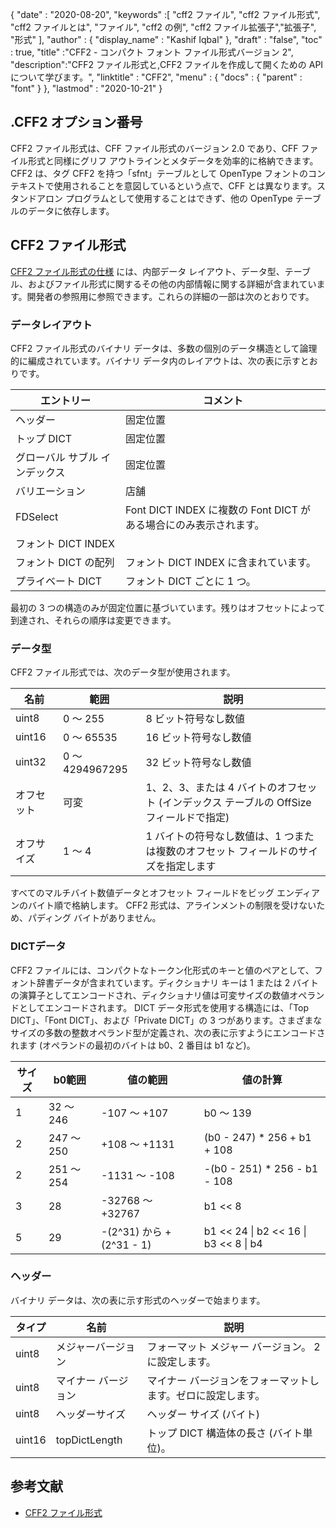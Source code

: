 {
  "date" : "2020-08-20",
  "keywords" :[ "cff2 ファイル", "cff2 ファイル形式", "cff2 ファイルとは", "ファイル", "cff2 の例", "cff2 ファイル拡張子","拡張子", "形式" ],
  "author" : {
    "display_name" : "Kashif Iqbal"
},
  "draft" : "false",
  "toc" : true,
  "title" :"CFF2 - コンパクト フォント ファイル形式バージョン 2",
  "description":"CFF2 ファイル形式と,CFF2 ファイルを作成して開くための API について学びます。",
  "linktitle" : "CFF2",
  "menu" : {
    "docs" : {
      "parent" : "font"
}
},
  "lastmod" : "2020-10-21"
}

## .CFF2 オプション番号

CFF2 ファイル形式は、CFF ファイル形式のバージョン 2.0 であり、CFF ファイル形式と同様にグリフ アウトラインとメタデータを効率的に格納できます。 CFF2 は、タグ CFF2 を持つ「sfnt」テーブルとして OpenType フォントのコンテキストで使用されることを意図しているという点で、CFF とは異なります。スタンドアロン プログラムとして使用することはできず、他の OpenType テーブルのデータに依存します。

## CFF2 ファイル形式

[CFF2 ファイル形式の仕様](https://learn.microsoft.com/en-us/typography/opentype/spec/cff2) には、内部データ レイアウト、データ型、テーブル、およびファイル形式に関するその他の内部情報に関する詳細が含まれています。開発者の参照用に参照できます。これらの詳細の一部は次のとおりです。

### データレイアウト

CFF2 ファイル形式のバイナリ データは、多数の個別のデータ構造として論理的に編成されています。バイナリ データ内のレイアウトは、次の表に示すとおりです。

|エントリー |コメント|
---|---|
|ヘッダー |固定位置|
|トップ DICT|固定位置|
|グローバル サブル インデックス|固定位置|
|バリエーション |店舗|
|FDSelect |Font DICT INDEX に複数の Font DICT がある場合にのみ表示されます。|
|フォント DICT INDEX ||
|フォント DICT の配列|フォント DICT INDEX に含まれています。|
|プライベート DICT|フォント DICT ごとに 1 つ。|

最初の 3 つの構造のみが固定位置に基づいています。残りはオフセットによって到達され、それらの順序は変更できます。

### データ型

CFF2 ファイル形式では、次のデータ型が使用されます。

|名前 |範囲 |説明|
---|---|---|
|uint8 |0 ～ 255 |8 ビット符号なし数値|
|uint16 |0 ～ 65535| 16 ビット符号なし数値|
|uint32 |0 ～ 4294967295| 32 ビット符号なし数値|
|オフセット |可変| 1、2、3、または 4 バイトのオフセット (インデックス テーブルの OffSize フィールドで指定)|
|オフサイズ |1 ～ 4| 1 バイトの符号なし数値は、1 つまたは複数のオフセット フィールドのサイズを指定します|

すべてのマルチバイト数値データとオフセット フィールドをビッグ エンディアンのバイト順で格納します。 CFF2 形式は、アラインメントの制限を受けないため、パディング バイトがありません。

### DICTデータ

CFF2 ファイルには、コンパクトなトークン化形式のキーと値のペアとして、フォント辞書データが含まれています。ディクショナリ キーは 1 または 2 バイトの演算子としてエンコードされ、ディクショナリ値は可変サイズの数値オペランドとしてエンコードされます。 DICT データ形式を使用する構造には、「Top DICT」、「Font DICT」、および「Private DICT」の 3 つがあります。さまざまなサイズの多数の整数オペランド型が定義され、次の表に示すようにエンコードされます (オペランドの最初のバイトは b0、2 番目は b1 など)。

|サイズ |b0範囲 |値の範囲 |値の計算|
---|---|---|---|
|1 |32 ～ 246| -107 ～ +107 |b0 ～ 139|
|2 |247 ～ 250| +108 ～ +1131 |(b0 - 247) * 256 + b1 + 108|
|2 |251 ～ 254| -1131 ～ -108| -(b0 - 251) * 256 - b1 - 108|
|3 |28| -32768 ～ +32767| b1 << 8 | b2|
|5 |29| -(2^31) から +(2^31 - 1)| b1 << 24 \| b2 << 16 \| b3 << 8 \| b4|

### ヘッダー

バイナリ データは、次の表に示す形式のヘッダーで始まります。

|タイプ |名前 |説明|
---|---|---|
|uint8|メジャーバージョン|フォーマット メジャー バージョン。 2 に設定します。|
|uint8|マイナー バージョン|マイナー バージョンをフォーマットします。ゼロに設定します。|
|uint8|ヘッダーサイズ|ヘッダー サイズ (バイト) |
|uint16| topDictLength|トップ DICT 構造体の長さ (バイト単位)。|

## 参考文献

* [CFF2 ファイル形式](https://learn.microsoft.com/en-us/typography/opentype/spec/cff2)

